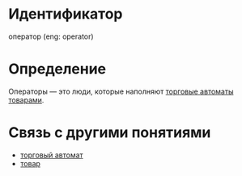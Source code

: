 # Идентификатор

оператор (eng: operator)

# Определение

Операторы — это люди, которые наполняют [торговые автоматы](vending_machine.md) [товарами](product.md).

# Связь с другими понятиями
- [торговый автомат](vending_machine.md)
- [товар](product.md)

